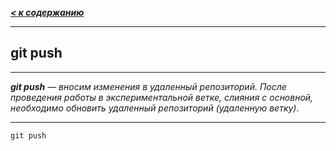 [ ***< к содержанию***](./readme.md)

---
## git push
---

***git push** — вносим изменения в удаленный репозиторий. После проведения работы в экспериментальной ветке, слияния с основной, необходимо обновить удаленный репозиторий (удаленную ветку)*.

---

```bash=
git push
```
